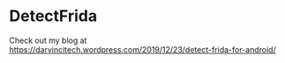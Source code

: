 # DetectFrida
Check out my blog at https://darvincitech.wordpress.com/2019/12/23/detect-frida-for-android/
